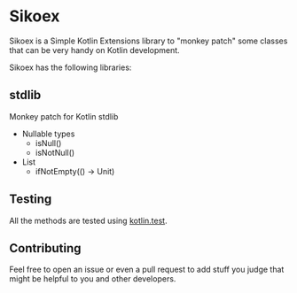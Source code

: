 # Sikoex
Sikoex is a Simple Kotlin Extensions library to "monkey patch" some classes that can be very handy on Kotlin development.  

Sikoex has the following libraries:

## stdlib
Monkey patch for Kotlin stdlib

- Nullable types
  - isNull()
  - isNotNull()
- List
  - ifNotEmpty(() -> Unit)

## Testing
All the methods are tested using [kotlin.test](https://github.com/kotlintest/kotlintest).

## Contributing
Feel free to open an issue or even a pull request to add stuff you judge that might be helpful to you and other developers.
